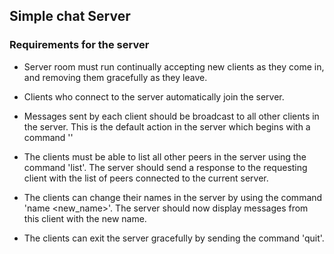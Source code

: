 ## Simple chat Server

### Requirements for the server

- Server room must run continually accepting new clients as they come in,
and removing them gracefully as they leave.

- Clients who connect to the server automatically join the server.

- Messages sent by each client should be broadcast to all other clients in the
server. This is the default action in the server which begins with a command '' 

- The clients must be able to list all other peers in the server using the command 'list'.
The server should send a response to the requesting client with the list of peers connected
to the current server.

- The clients can change their names in the server by using the command 'name <new_name>'. The server
should now display messages from this client with the new name. 

- The clients can exit the server gracefully by sending the command 'quit'.
